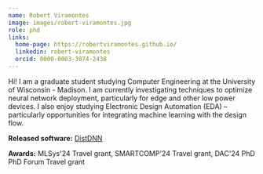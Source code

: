 ```yaml
---
name: Robert Viramontes
image: images/robert-viramontes.jpg
role: phd
links:
  home-page: https://robertviramontes.github.io/
  linkedin: robert-viramontes
  orcid: 0000-0003-3074-2438
---
```


Hi! I am a graduate student studying Computer Engineering at the University of Wisconsin - Madison. I am currently investigating techniques to optimize neural network deployment, particularly for edge and other low power devices. I also enjoy studying Electronic Design Automation (EDA) – particularly opportunities for integrating machine learning with the design flow.

**Released software:** [DistDNN](https://github.com/robertviramontes/distributed_inference_estimation_optimization/tree/main)

**Awards:** MLSys'24 Travel grant, SMARTCOMP'24 Travel grant, DAC'24 PhD PhD Forum Travel grant

